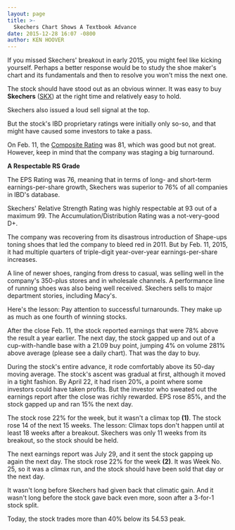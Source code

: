 ```yaml
---
layout: page
title: >-
  Skechers Chart Shows A Textbook Advance
date: 2015-12-28 16:07 -0800
author: KEN HOOVER
---
```





If you missed Skechers' breakout in early 2015, you might feel like kicking yourself. Perhaps a better response would be to study the shoe maker's chart and its fundamentals and then to resolve you won't miss the next one.

  

The stock should have stood out as an obvious winner. It was easy to buy **Skechers** ([SKX](https://research.investors.com/quote.aspx?symbol=SKX)) at the right time and relatively easy to hold.

  

Skechers also issued a loud sell signal at the top.

  

But the stock's IBD proprietary ratings were initially only so-so, and that might have caused some investors to take a pass.

  

On Feb. 11, the [Composite Rating](http://research.investors.com/stock-checkup/nyse-skechers-u-s-a-inc-cl-a-skx.aspx) was 81, which was good but not great. However, keep in mind that the company was staging a big turnaround.

  

**A Respectable RS Grade**

  

The EPS Rating was 76, meaning that in terms of long- and short-term earnings-per-share growth, Skechers was superior to 76% of all companies in IBD's database.

  

Skechers' Relative Strength Rating was highly respectable at 93 out of a maximum 99. The Accumulation/Distribution Rating was a not-very-good D+.

  

The company was recovering from its disastrous introduction of Shape-ups toning shoes that led the company to bleed red in 2011. But by Feb. 11, 2015, it had multiple quarters of triple-digit year-over-year earnings-per-share increases.

  

A line of newer shoes, ranging from dress to casual, was selling well in the company's 350-plus stores and in wholesale channels. A performance line of running shoes was also being well received. Skechers sells to major department stories, including Macy's.

  

Here's the lesson: Pay attention to successful turnarounds. They make up as much as one fourth of winning stocks.

  

After the close Feb. 11, the stock reported earnings that were 78% above the result a year earlier. The next day, the stock gapped up and out of a cup-with-handle base with a 21.09 buy point, jumping 4% on volume 281% above average (please see a daily chart). That was the day to buy.

  

During the stock's entire advance, it rode comfortably above its 50-day moving average. The stock's ascent was gradual at first, although it moved in a tight fashion. By April 22, it had risen 20%, a point where some investors could have taken profits. But the investor who sweated out the earnings report after the close was richly rewarded. EPS rose 85%, and the stock gapped up and ran 15% the next day.

  

The stock rose 22% for the week, but it wasn't a climax top **(1)**. The stock rose 14 of the next 15 weeks. The lesson: Climax tops don't happen until at least 18 weeks after a breakout. Skechers was only 11 weeks from its breakout, so the stock should be held.

  

The next earnings report was July 29, and it sent the stock gapping up again the next day. The stock rose 22% for the week **(2)**. It was Week No. 25, so it was a climax run, and the stock should have been sold that day or the next day.

  

It wasn't long before Skechers had given back that climatic gain. And it wasn't long before the stock gave back even more, soon after a 3-for-1 stock split.

  

Today, the stock trades more than 40% below its 54.53 peak.




